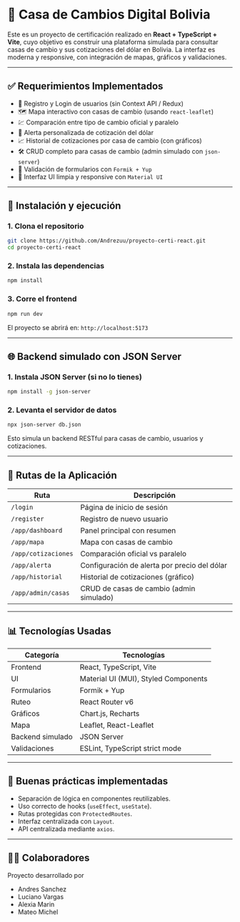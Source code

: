 
# 💱 Casa de Cambios Digital Bolivia

Este es un proyecto de certificación realizado en **React + TypeScript + Vite**, cuyo objetivo es construir una plataforma simulada para consultar casas de cambio y sus cotizaciones del dólar en Bolivia. La interfaz es moderna y responsive, con integración de mapas, gráficos y validaciones.

---

## ✅ Requerimientos Implementados

- 🔐 Registro y Login de usuarios (sin Context API / Redux)
- 🗺️ Mapa interactivo con casas de cambio (usando `react-leaflet`)
- 💹 Comparación entre tipo de cambio oficial y paralelo
- 🚨 Alerta personalizada de cotización del dólar
- 📈 Historial de cotizaciones por casa de cambio (con gráficos)
- 🛠️ CRUD completo para casas de cambio (admin simulado con `json-server`)
- 🧪 Validación de formularios con `Formik + Yup`
- 📱 Interfaz UI limpia y responsive con `Material UI`

---

## 🚀 Instalación y ejecución

### 1. Clona el repositorio

```bash
git clone https://github.com/Andrezuu/proyecto-certi-react.git
cd proyecto-certi-react
````

### 2. Instala las dependencias

```bash
npm install
```

### 3. Corre el frontend

```bash
npm run dev
```

El proyecto se abrirá en: `http://localhost:5173`

---

## 🌐 Backend simulado con JSON Server

### 1. Instala JSON Server (si no lo tienes)

```bash
npm install -g json-server
```

### 2. Levanta el servidor de datos

```bash
npx json-server db.json 
```

Esto simula un backend RESTful para casas de cambio, usuarios y cotizaciones.

---

## 🧭 Rutas de la Aplicación

| Ruta                | Descripción                                  |
| ------------------- | -------------------------------------------- |
| `/login`            | Página de inicio de sesión                   |
| `/register`         | Registro de nuevo usuario                    |
| `/app/dashboard`    | Panel principal con resumen                  |
| `/app/mapa`         | Mapa con casas de cambio                     |
| `/app/cotizaciones` | Comparación oficial vs paralelo              |
| `/app/alerta`       | Configuración de alerta por precio del dólar |
| `/app/historial`    | Historial de cotizaciones (gráfico)          |
| `/app/admin/casas`  | CRUD de casas de cambio (admin simulado)     |

---

## 📊 Tecnologías Usadas

| Categoría        | Tecnologías                          |
| ---------------- | ------------------------------------ |
| Frontend         | React, TypeScript, Vite              |
| UI               | Material UI (MUI), Styled Components |
| Formularios      | Formik + Yup                         |
| Ruteo            | React Router v6                      |
| Gráficos         | Chart.js, Recharts                   |
| Mapa             | Leaflet, React-Leaflet               |
| Backend simulado | JSON Server                          |
| Validaciones     | ESLint, TypeScript strict mode       |

---

## 🧠 Buenas prácticas implementadas

* Separación de lógica en componentes reutilizables.
* Uso correcto de hooks (`useEffect`, `useState`).
* Rutas protegidas con `ProtectedRoutes`.
* Interfaz centralizada con `Layout`.
* API centralizada mediante `axios`.

---

## 🧑‍💻 Colaboradores

Proyecto desarrollado por
- Andres Sanchez
- Luciano Vargas
- Alexia Marin
- Mateo Michel


